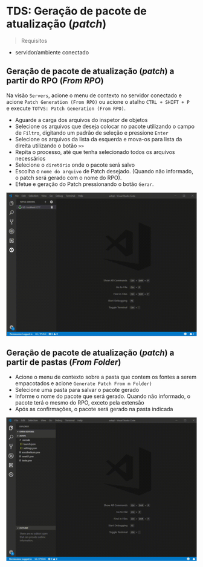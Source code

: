 # TDS: Geração de pacote de atualização (_patch_)

> Requisitos

- servidor/ambiente conectado

## Geração de pacote de atualização (_patch_) a partir do RPO (_From RPO_)

Na visão `Servers`, acione o menu de contexto no servidor conectado e acione `Patch Generation (From RPO)` ou acione o atalho `CTRL + SHIFT + P ` e execute `TOTVS: Patch Generation (From RPO)`.

- Aguarde a carga dos arquivos do inspetor de objetos
- Selecione os arquivos que deseja colocar no pacote utilizando o campo de `Filtro`, digitando um padrão de seleção e pressione `Enter`
- Selecione os arquivos da lista da esquerda e mova-os para lista da direita utilizando o botão `>>`
- Repita o processo, até que tenha selecionado todos os arquivos necessários
- Selecione o `diretório` onde o pacote será salvo
- Escolha o `nome do arquivo` de Patch desejado. (Quando não informado, o patch será gerado com o nome do RPO).
- Efetue e geração do Patch pressionando o botão `Gerar`.

![Patch Generate](./gifs/GeneratePatchWizard.gif)

## Geração de pacote de atualização (_patch_) a partir de pastas (_From Folder_)

- Acione o menu de contexto sobre a pasta que contem os fontes a serem empacotados e acione `Generate Patch From m Folder)`
- Selecione uma pasta para salvar o pacote gerado
- Informe o nome do pacote que será gerado. Quando não informado, o pacote terá o mesmo do RPO, exceto pela extensão
- Após as confirmações, o pacote será gerado na pasta indicada

![Patch Generate Folder](./gifs/GeneratePatchWizardFromFolder.gif)
